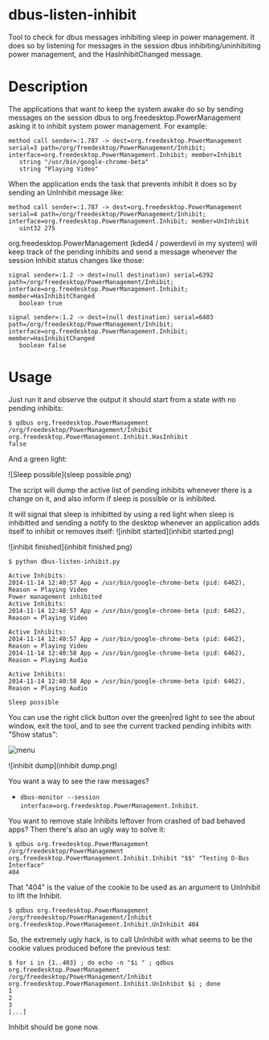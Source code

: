 dbus-listen-inhibit
===================

Tool to check for dbus messages inhibiting sleep in power management. It does so by listening for messages in the session dbus inhibiting/uninhibiting power management, and the HasInhibitChanged message.

# Description 

The applications that want to keep the system awake do so by sending messages on the session dbus to org.freedesktop.PowerManagement asking it to inhibit system power management. For example:

```
method call sender=:1.787 -> dest=org.freedesktop.PowerManagement serial=3 path=/org/freedesktop/PowerManagement/Inhibit; interface=org.freedesktop.PowerManagement.Inhibit; member=Inhibit
   string "/usr/bin/google-chrome-beta"
   string "Playing Video"
```

When the application ends the task that prevents inhibit it does so by sending an UnInhibit message like:

```
method call sender=:1.787 -> dest=org.freedesktop.PowerManagement serial=4 path=/org/freedesktop/PowerManagement/Inhibit; interface=org.freedesktop.PowerManagement.Inhibit; member=UnInhibit
   uint32 275
```

org.freedesktop.PowerManagement (kded4 / powerdevil in my system) will keep track of the pending inhibits and send a message whenever the session Inhibit status changes like those:


```
signal sender=:1.2 -> dest=(null destination) serial=6392 path=/org/freedesktop/PowerManagement/Inhibit; interface=org.freedesktop.PowerManagement.Inhibit; member=HasInhibitChanged
   boolean true

signal sender=:1.2 -> dest=(null destination) serial=6403 path=/org/freedesktop/PowerManagement/Inhibit; interface=org.freedesktop.PowerManagement.Inhibit; member=HasInhibitChanged
   boolean false
```

# Usage

Just run it and observe the output it should start from a state with no pending inhibits:

```
$ qdbus org.freedesktop.PowerManagement /org/freedesktop/PowerManagement/Inhibit  org.freedesktop.PowerManagement.Inhibit.HasInhibit
false
```

And a green light:

![Sleep possible](sleep possible.png)

The script will dump the active list of pending inhibits whenever there is a change on it, and also inform if sleep is possible or is inhibited.

It will signal that sleep is inhibitted by using a red light when sleep is inhibitted and sending a notify to the desktop whenever an application adds itself to inhibit or removes itself:
![inhibit started](inhibit started.png)

![inhibit finished](inhibit finished.png)

```
$ python dbus-listen-inhibit.py 

Active Inhibits:
2014-11-14 12:40:57 App = /usr/bin/google-chrome-beta (pid: 6462), Reason = Playing Video
Power management inhibited
Active Inhibits:
2014-11-14 12:40:57 App = /usr/bin/google-chrome-beta (pid: 6462), Reason = Playing Video

Active Inhibits:
2014-11-14 12:40:57 App = /usr/bin/google-chrome-beta (pid: 6462), Reason = Playing Video
2014-11-14 12:40:58 App = /usr/bin/google-chrome-beta (pid: 6462), Reason = Playing Audio

Active Inhibits:
2014-11-14 12:40:58 App = /usr/bin/google-chrome-beta (pid: 6462), Reason = Playing Audio

Sleep possible

```

You can use the right click button over the green|red light to see the about window, exit the tool, and to see the current tracked pending inhibits with "Show status":

![menu](menu.png)

![inhibit dump](inhibit dump.png)

You want a way to see the raw messages?
- `dbus-monitor --session interface=org.freedesktop.PowerManagement.Inhibit`.

You want to remove stale Inhibits leftover from crashed of bad behaved apps? Then there's also an ugly way to solve it:

```
$ qdbus org.freedesktop.PowerManagement /org/freedesktop/PowerManagement org.freedesktop.PowerManagement.Inhibit.Inhibit "$$" "Testing D-Bus Interface"
404
```

That "404" is the value of the cookie to be used as an argument to UnInhibit to lift the Inhibit.

```
$ qdbus org.freedesktop.PowerManagement /org/freedesktop/PowerManagement/Inhibit org.freedesktop.PowerManagement.Inhibit.UnInhibit 404
```

So, the extremely ugly hack, is to call UnInhibit with what seems to be the cookie values produced before the previous test:

```
$ for i in {1..403} ; do echo -n "$i " ; qdbus org.freedesktop.PowerManagement /org/freedesktop/PowerManagement/Inhibit org.freedesktop.PowerManagement.Inhibit.UnInhibit $i ; done
1 
2 
3 
[...]
```

Inhibit should be gone now.
